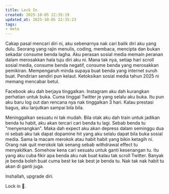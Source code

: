 ```yaml
---
title: Lock In
created: 2025-10-05 22:35:19
updated_at: 2025-10-05 22:35:23
tags:
- meta
---
```


Cakap pasal mencari diri ni, aku sebenarnya nak cari balik diri aku yang dulu. Seorang yang rajin menulis, coding, membaca, mencipta dan bukan sekadar consume benda lagha. Aku perasan sosial media memain peranan dalam merosakkan hala tuju diri aku ni. Mana tak nya, setiap hari scroll sosial media, consume benda negatif, consume benda yang merosakkan pemikiran. Mempengaruh minda supaya buat benda yang internet suruh buat. Pendirian sendiri pun kelaut. Ketoksikan sosial media tahun 2025 ni memang mencabar betul. 

Facebook aku dah berjaya tinggalkan. Instagram aku dah kurangkan perhatian untuk buka. Cuma tinggal Twitter je yang selalu aku buka. Itu pun aku baru log out dan rencana nya nak tinggalkan 3 hari. Kalau prestasi bagus, aku lanjutkan sampai bila bila.

Meninggalkan sesuatu ni tak mudah. Bila otak aku dah train untuk jadikan benda tu habit, aku akan tercari cari benda tu lagi. Sebab benda tu "menyenangkan". Maka dah expect aku akan depress dalam seminggu dua ni sebab aku tak dapat dopamine hit yang aku selalu dapat bila buka sosial media. Sama la macam merokok atau habit habit yang bikin ketagih ni. Orang nak quit merokok tak senang sebab withdrawal effect tu menyakitkan. Somehow kena cari sesuatu untuk ganti kesenangan tu. Itu yang aku cuba fikir apa benda aku nak buat kalau tak scroll Twitter. Banyak je benda boleh buat cuma best ke tak best je benda tu. Nak tak nak habit tu akan di ganti juga.

Inshallah, upgrade diri.

Lock in 🎯.